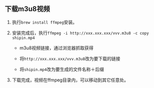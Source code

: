## 下载m3u8视频

1. 执行`brew install ffmpeg`安装。

2. 安装完成后，执行`ffmpeg -i http://xxx.xxx.xxx/vvv.m3u8 -c copy shipin.mp4`

   * m3u8视频链接，通过浏览器抓取获得

   * 将`http://xxx.xxx.xxx/vvv.m3u8`改为要下载的链接
   * 将`shipin.mp4`改为要生成的文件名称＋后缀

3. 下载完成，视频在ffmpeg目录内，可以移动到其它任意处。

